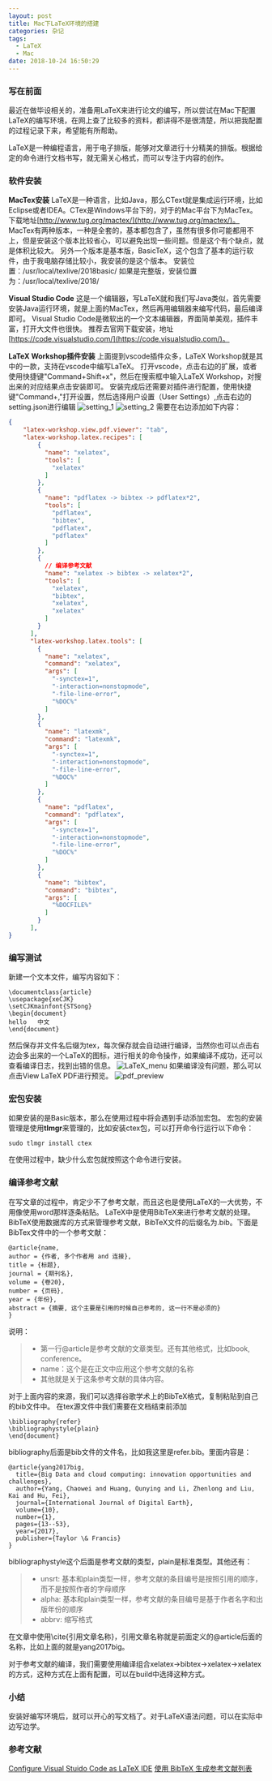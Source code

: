 ```yaml
---
layout: post
title: Mac下LaTeX环境的搭建
categories: 杂记
tags:
  - LaTeX
  - Mac
date: 2018-10-24 16:50:29
---
```


### 写在前面
最近在做毕设相关的，准备用LaTeX来进行论文的编写，所以尝试在Mac下配置LaTeX的编写环境，在网上查了比较多的资料，都讲得不是很清楚，所以把我配置的过程记录下来，希望能有所帮助。

LaTeX是一种编程语言，用于电子排版，能够对文章进行十分精美的排版。根据给定的命令进行文档书写，就无需关心格式，而可以专注于内容的创作。
<!--more-->

### 软件安装
**MacTex安装**
LaTeX是一种语言，比如Java，那么CText就是集成运行环境，比如Eclipse或者IDEA。CTex是Windows平台下的，对于的Mac平台下为MacTex。下载地址[http://www.tug.org/mactex/](http://www.tug.org/mactex/)。
MacTex有两种版本，一种是全套的，基本都包含了，虽然有很多你可能都用不上，但是安装这个版本比较省心，可以避免出现一些问题。但是这个有个缺点，就是体积比较大。
另外一个版本是基本版，BasicTeX，这个包含了基本的运行软件，由于我电脑存储比较小，我安装的是这个版本。
安装位置：/usr/local/texlive/2018basic/
如果是完整版，安装位置为：/usr/local/texlive/2018/

**Visual Studio Code**
这是一个编辑器，写LaTeX就和我们写Java类似，首先需要安装Java运行环境，就是上面的MacTex，然后再用编辑器来编写代码，最后编译即可。
Visual Studio Code是微软出的一个文本编辑器，界面简单美观，插件丰富，打开大文件也很快。
推荐去官网下载安装，地址[https://code.visualstudio.com/](https://code.visualstudio.com/)。

**LaTeX Workshop插件安装**
上面提到vscode插件众多，LaTeX Workshop就是其中的一款，支持在vscode中编写LaTeX。
打开vscode，点击右边的扩展，或者使用快捷键"Command+Shift+x"，然后在搜索框中输入LaTeX Workshop，对搜出来的对应结果点击安装即可。
安装完成后还需要对插件进行配置，使用快捷键"Command+,"打开设置，然后选择用户设置（User Settings）,点击右边的setting.json进行编辑
![setting_1](https://cutoutsy-blog-1253675385.cos.ap-chengdu.myqcloud.com/blog_latex_1.png)
![setting_2](https://cutoutsy-blog-1253675385.cos.ap-chengdu.myqcloud.com/blog_latex_2.png)
需要在右边添加如下内容：
```json
{
    "latex-workshop.view.pdf.viewer": "tab",
    "latex-workshop.latex.recipes": [
        {
          "name": "xelatex",
          "tools": [
            "xelatex"
          ]
        },
        {
          "name": "pdflatex -> bibtex -> pdflatex*2",
          "tools": [
            "pdflatex",
            "bibtex",
            "pdflatex",
            "pdflatex"
          ]
        },
        {
          // 编译参考文献
          "name": "xelatex -> bibtex -> xelatex*2",
          "tools": [
            "xelatex",
            "bibtex",
            "xelatex",
            "xelatex"
          ]
        }
      ],
      "latex-workshop.latex.tools": [
        {
          "name": "xelatex",
          "command": "xelatex",
          "args": [
            "-synctex=1",
            "-interaction=nonstopmode",
            "-file-line-error",
            "%DOC%"
          ]
        },
        {
          "name": "latexmk",
          "command": "latexmk",
          "args": [
            "-synctex=1",
            "-interaction=nonstopmode",
            "-file-line-error",
            "%DOC%"
          ]
        },
        {
          "name": "pdflatex",
          "command": "pdflatex",
          "args": [
            "-synctex=1",
            "-interaction=nonstopmode",
            "-file-line-error",
            "%DOC%"
          ]
        },
        {
          "name": "bibtex",
          "command": "bibtex",
          "args": [
            "%DOCFILE%"
          ]
        }
      ],
}
```
### 编写测试
新建一个文本文件，编写内容如下：
```shell
\documentclass{article}
\usepackage{xeCJK}
\setCJKmainfont{STSong}
\begin{document}
hello   中文
\end{document}
```
然后保存并文件名后缀为tex，每次保存就会自动进行编译，当然你也可以点击右边会多出来的一个LaTeX的图标，进行相关的命令操作，如果编译不成功，还可以查看编译日志，找到出错的信息。
![LaTeX_menu](https://cutoutsy-blog-1253675385.cos.ap-chengdu.myqcloud.com/blog_latex_3.png)
如果编译没有问题，那么可以点击View LaTeX PDF进行预览。
![pdf_preview](https://cutoutsy-blog-1253675385.cos.ap-chengdu.myqcloud.com/blog_latex_4.png)

### 宏包安装
如果安装的是Basic版本，那么在使用过程中将会遇到手动添加宏包。
宏包的安装管理是使用**tlmgr**来管理的，比如安装ctex包，可以打开命令行运行以下命令：
```shell
sudo tlmgr install ctex
```
在使用过程中，缺少什么宏包就按照这个命令进行安装。

### 编译参考文献
在写文章的过程中，肯定少不了参考文献，而且这也是使用LaTeX的一大优势，不用像使用word那样逐条粘贴。
LaTeX中是使用BibTeX来进行参考文献的处理。BibTeX使用数据库的方式来管理参考文献，BibTeX文件的后缀名为.bib。下面是BibTex文件中的一个参考文献：
```shell
@article{name,
author = {作者, 多个作者用 and 连接},
title = {标题},
journal = {期刊名},
volume = {卷20},
number = {页码},
year = {年份},
abstract = {摘要, 这个主要是引用的时候自己参考的, 这一行不是必须的}
}
```
说明：
> * 第一行@article是参考文献的文章类型。还有其他格式，比如book, conference。
> * name：这个是在正文中应用这个参考文献的名称
> * 其他就是关于这条参考文献的具体内容。

对于上面内容的来源，我们可以选择谷歌学术上的BibTeX格式，复制粘贴到自己的bib文件中。
在tex源文件中我们需要在文档结束前添加
```shell
\bibliography{refer}
\bibliographystyle{plain}
\end{document}
```
bibliography后面是bib文件的文件名，比如我这里是refer.bib。里面内容是：
```shell
@article{yang2017big,
  title={Big Data and cloud computing: innovation opportunities and challenges},
  author={Yang, Chaowei and Huang, Qunying and Li, Zhenlong and Liu, Kai and Hu, Fei},
  journal={International Journal of Digital Earth},
  volume={10},
  number={1},
  pages={13--53},
  year={2017},
  publisher={Taylor \& Francis}
}
```
bibliographystyle这个后面是参考文献的类型，plain是标准类型。其他还有：
> * unsrt: 基本和plain类型一样，参考文献的条目编号是按照引用的顺序，而不是按照作者的字母顺序
> * alpha: 基本和plain类型一样，参考文献的条目编号是基于作者名字和出版年份的顺序
> * abbrv: 缩写格式

在文章中使用\cite{引用文章名称}，引用文章名称就是前面定义的@article后面的名称，比如上面的就是yang2017big。

对于参考文献的编译，我们需要使用编译组合xelatex->bibtex->xelatex->xelatex的方式，这种方式在上面有配置，可以在build中选择这种方式。

### 小结
安装好编写环境后，就可以开心的写文档了。对于LaTeX语法问题，可以在实际中边写边学。

### 参考文献
[Configure Visual Stuido Code as LaTeX IDE](https://ddswhu.me/posts/2018-04/vs-code-for-latex/)
[使用 BibTeX 生成参考文献列表](https://liam.page/2016/01/23/using-bibtex-to-generate-reference/)
